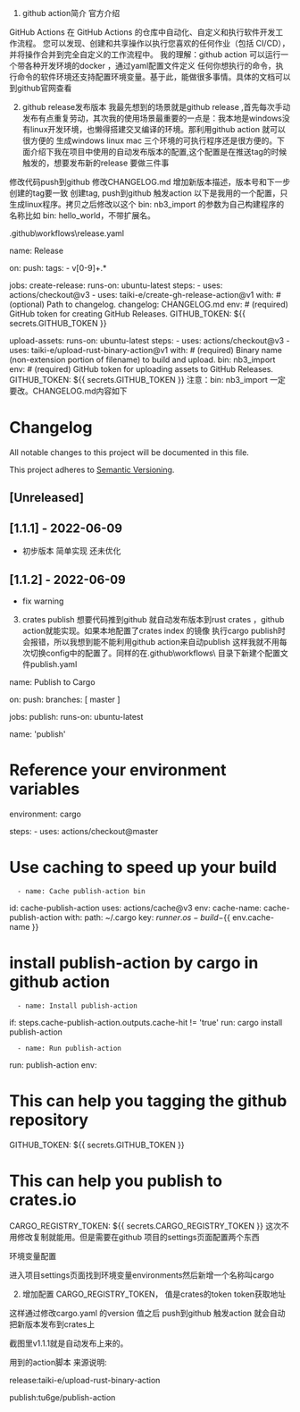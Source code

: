 1. github action简介
官方介绍

GitHub Actions
在 GitHub Actions 的仓库中自动化、自定义和执行软件开发工作流程。 您可以发现、创建和共享操作以执行您喜欢的任何作业（包括 CI/CD），并将操作合并到完全自定义的工作流程中。
我的理解：github action 可以运行一个带各种开发环境的docker ，通过yaml配置文件定义 任何你想执行的命令，执行命令的软件环境还支持配置环境变量。基于此，能做很多事情。具体的文档可以到github官网查看

2. github release发布版本
我最先想到的场景就是github release ,首先每次手动发布有点重复劳动，其次我的使用场景最重要的一点是：我本地是windows没有linux开发环境，也懒得搭建交叉编译的环境。那利用github action 就可以很方便的 生成windows linux mac 三个环境的可执行程序还是很方便的。下面介绍下我在项目中使用的自动发布版本的配置,这个配置是在推送tag的时候触发的，想要发布新的release 要做三件事

修改代码push到github
修改CHANGELOG.md 增加新版本描述，版本号和下一步创建的tag要一致
创建tag, push到github 触发action
以下是我用的一个配置，只生成linux程序。拷贝之后修改以这个 bin: nb3_import 的参数为自己构建程序的名称比如 bin: hello_world，不带扩展名。

.github\workflows\release.yaml

name: Release

on:
  push:
    tags:
      - v[0-9]+.*

jobs:
  create-release:
    runs-on: ubuntu-latest
    steps:
      - uses: actions/checkout@v3
      - uses: taiki-e/create-gh-release-action@v1
        with:
          # (optional) Path to changelog.
          changelog: CHANGELOG.md
        env:
          # (required) GitHub token for creating GitHub Releases.
          GITHUB_TOKEN: ${{ secrets.GITHUB_TOKEN }}

  upload-assets:
    runs-on: ubuntu-latest
    steps:
      - uses: actions/checkout@v3
      - uses: taiki-e/upload-rust-binary-action@v1
        with:
          # (required) Binary name (non-extension portion of filename) to build and upload.
          bin: nb3_import
        env:
          # (required) GitHub token for uploading assets to GitHub Releases.
          GITHUB_TOKEN: ${{ secrets.GITHUB_TOKEN }}
注意：bin: nb3_import 一定要改。CHANGELOG.md内容如下

# Changelog

All notable changes to this project will be documented in this file.

This project adheres to [Semantic Versioning](https://semver.org).

<!--
Note: In this file, do not use the hard wrap in the middle of a sentence for compatibility with GitHub comment style markdown rendering.
-->

## [Unreleased]

## [1.1.1] - 2022-06-09

- 初步版本 简单实现 还未优化

## [1.1.2] - 2022-06-09

- fix warning 


3. crates publish
想要代码推到github 就自动发布版本到rust crates ，github action就能实现。如果本地配置了crates index 的镜像 执行cargo publish时会报错，所以我想到能不能利用github action来自动publish 这样我就不用每次切换config中的配置了。同样的在.github\workflows\ 目录下新建个配置文件publish.yaml

name: Publish to Cargo

on:
 push:
 branches: [ master ]

jobs:
 publish:
 runs-on: ubuntu-latest

 name: 'publish'

 # Reference your environment variables
 environment: cargo

 steps:
      - uses: actions/checkout@master

 # Use caching to speed up your build
      - name: Cache publish-action bin
 id: cache-publish-action
 uses: actions/cache@v3
 env:
 cache-name: cache-publish-action
 with:
 path: ~/.cargo
 key: ${{ runner.os }}-build-${{ env.cache-name }}

 # install publish-action by cargo in github action
      - name: Install publish-action
 if: steps.cache-publish-action.outputs.cache-hit != 'true'
 run:
 cargo install publish-action
 
      - name: Run publish-action
 run:
 publish-action
 env:
 # This can help you tagging the github repository
 GITHUB_TOKEN: ${{ secrets.GITHUB_TOKEN }}
 # This can help you publish to crates.io
 CARGO_REGISTRY_TOKEN: ${{ secrets.CARGO_REGISTRY_TOKEN }}
这次不用修改复制就能用。但是需要在github 项目的settings页面配置两个东西

环境变量配置


进入项目settings页面找到环境变量environments然后新增一个名称叫cargo

2. 增加配置 CARGO_REGISTRY_TOKEN， 值是crates的token token获取地址


这样通过修改cargo.yaml 的version 值之后 push到github 触发action 就会自动把新版本发布到crates上


截图里v1.1.1就是自动发布上来的。



用到的action脚本 来源说明:

release:taiki-e/upload-rust-binary-action

publish:tu6ge/publish-action
